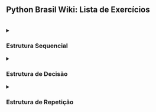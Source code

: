 <h2>Python Brasil Wiki: Lista de Exercícios</h2>

  <br>

  <details>
    <summary>
      <h3>Estrutura Sequencial</h3>
    </summary>
    
  #### 1. Faça um Programa que mostre a mensagem "Alo mundo" na tela.
<details>
    <summary><h4>Resposta</h4></summary>

```python
print("Alô Mundo")
```

</details>

<br>

  #### 2. Faça um Programa que peça um número e então mostre uma mensagem com o número informado

  <details>
    <summary><h4>Resposta</h4></summary>
    
```python
numero = input("Digite o número")

print(numero)
```

  </details>

  <br>

  #### 3. Faça um Programa que peça dois números e imprima a soma.

  <details>
    <summary><h4>Resposta</h4></summary>
    
```python
numero1 = int(input("Digite o primeiro número"))

numero2 = int(input("Digite o segundo número"))

print(numero1 + numero2)
```

  </details>

  <br>

  #### 4. Faça um Programa que peça as 4 notas bimestrais e mostre a média.

  <details>
    <summary><h4>Resposta</h4></summary>
    
```python
nota1 = float(input("Digite a primeira nota"))

nota2 = float(input("Digite a segunda nota"))

nota3 = float(input("Digite a terceira nota"))

nota4 = float(input("Digite a quarta nota"))

media = (nota1 + nota2 + nota3 + nota4) / 4

print(media)
```

  </details>

  <br>

  #### 5. Faça um Programa que converta metros para centímetros.

  <details>
    <summary><h4>Resposta</h4></summary>
    
```python
metros = 100

centimetros = 100 * 100

print(centimetros)
```
  
  </details>

  <br>
  
  #### 6. Faça um Programa que peça o raio de um círculo, calcule e mostre sua área.

  <details>
    <summary><h4>Resposta</h4></summary>
    
```python
raioCirculo = int(input("Digite o raio do círculo"))

area = 3.14 * (raioCirculo**2)
```

  </details>

  <br>

  #### 7. Faça um Programa que calcule a área de um quadrado, em seguida mostre o dobro desta área para o usuário.

   <details>
    <summary><h4>Resposta</h4></summary>
     
```python
ladoQuadrado = float(input("Digite um lado do quadrado: "))

areaQuadrado = ladoQuadrado**2 * 2

print("A área do quadrado é %.2f" % areaQuadrado)
```

  </details>

  <br>
  
  #### 8. Faça um Programa que pergunte quanto você ganha por hora e o número de horas trabalhadas no mês. Calcule e mostre o total do seu salário no referido mês. 

   <details>
    <summary><h4>Resposta</h4></summary>
     
```python
salarioHora = float(input("Digite seu salário por hora: "))

horasMensal = float(input("Digite sua carga horária mensal: "))

salario = salarioHora * horasMensal

print("O salário mensal é R$ %.2f " % salario)
```

  </details>

  <br>

  #### 9. Faça um Programa que peça a temperatura em graus Fahrenheit, transforme e mostre a temperatura em graus Celsius.

   <details>
    <summary><h4>Resposta</h4></summary>
     
```python
fahrenheit = float(input("Digite a temperautra para ser convertida de fahrenheit para celsius: "))

celsius = (fahrenheit - 32) / 1.8

print("A temperatura em %.1f° fahrenheit equivale à %.1f° celsius" % (fahrenheit, celsius))
```

  </details>

  <br>

  #### 10. Faça um Programa que peça a temperatura em graus Celsius, transforme e mostre em graus Fahrenheit.

   <details>
    <summary><h4>Resposta</h4></summary>
     
```python
celsius = float(input("Digite a temperatura para ser convertida de celsius para fahrenheit: "))

fahrenheit = (celsius * 1.8) + 32

print("A temperatura em %.1f° celsius equivale à %.1f° fahrenheit" % (celsius, fahrenheit))
```

  </details>

  <br>

  #### 11. Faça um Programa que peça 2 números inteiros e um número real. Calcule e mostre: o produto do dobro do primeiro com metade do segundo, a soma do triplo do primeiro com o terceiro e o terceiro elevado ao cubo. 

   <details>
    <summary><h4>Resposta</h4></summary>
     
```python
numeroInteiro1 = int(input("Digite o primeiro número inteiro: "))

numeroInteiro2 = int(input("Digite o segundo número inteiro: "))

numeroReal = float(input("Digite o número real: "))

resultado1 = numeroInteiro1 * 2 * numeroInteiro2 / 2

print(resultado1)

resultado2 = numeroInteiro1 * 3 + numeroReal

print(resultado2)

resultado3 = numeroReal**3

print(resultado3)
```

  </details>

  <br>

  #### 12. Tendo como dados de entrada a altura de uma pessoa, construa um algoritmo que calcule seu peso ideal, usando a seguinte fórmula: (72.7 * altura) - 58

   <details>
    <summary><h4>Resposta</h4></summary>
     
```python
altura = float(input("Digite sua altura: "))

pesoIdeal = (72.7 * altura) - 58

print("O peso ideal dessa pessoa é %.2f" % pesoIdeal)
```

  </details>

  <br>

  #### 13. Tendo como dado de entrada a altura de uma pessoa, construa um algoritmo que calcule seu peso ideal, utilizando as seguintes fórmulas: Para homens: (72.7 * altura) - 58 e para mulheres: (62.1 * altura) - 44.7 

   <details>
    <summary><h4>Resposta</h4></summary>
     
```python
alturaHomem = float(input("Digite a altura do homem: "))

alturaMulher = float(input("Digite a altura da mulher: "))

pesoIdealHomem = (72.7 * alturaHomem) - 58

pesoIdealMulher = (62.1  * alturaMulher) - 44.7

print("O peso ideal desse homem é %.2f.\nO peso ideal dessa mulher é %.2f" % (pesoIdealHomem, pesoIdealMulher))
```

  </details>

  <br>

  #### 14. João Papo-de-Pescador, homem de bem, comprou um microcomputador para controlar o rendimento diário de seu trabalho. Toda vez que ele traz um peso de peixes maior que o estabelecido pelo regulamento de pesca do estado de São Paulo (50 quilos) deve pagar uma multa de R$ 4,00 por quilo excedente. João precisa que você faça um programa que leia a variável peso (peso de peixes) e calcule o excesso. Gravar na variável excesso a quantidade de quilos além do limite e na variável multa o valor da multa que João deverá pagar. Imprima os dados do programa com as mensagens adequadas.

   <details>
    <summary><h4>Resposta</h4></summary>
     
```python
pesoPeixe = float(input("Digite o peso do peixe: "))

if pesoPeixe > 50:

    pesoLimite = 50

    pesoAdicional = pesoPeixe - pesoLimite

    multa = pesoAdicional * 4

    print("A multa será R$ %.2f por exceder o peso limite em %.2f quilos " %(multa, pesoAdicional))

else:

    print("Não haverá pagamento de multa")
```

  </details>

  <br>

  #### 15. Faça um Programa que pergunte quanto você ganha por hora e o número de horas trabalhadas no mês. Calcule e mostre o total do seu salário no referido mês, sabendo-se que são descontados 11% para o Imposto de Renda, 8% para o INSS e 5% para o sindicato, faça um programa que nos dê: salário bruto, quanto pagou ao INSS, quanto pagou ao sindicato e o salário líquido. Calcule os descontos e o salário líquido conforme a ordem a seguir: + Salário Bruto : R$ - IR (11%) : R$ - INSS (8%) : R$ - Sindicato ( 5%) : R$ = Salário Liquido : R$ Obs.: Salário Bruto - Descontos = Salário Líquido. 

   <details>
    <summary><h4>Resposta</h4></summary>
     
```python
salario = float(input("Digite o seu salário: "))

salarioLiquido = salario

salarioLiquido -= salario / 100 * 11

salarioLiquido -= salarioLiquido / 100 * 8

salarioLiquido -= salarioLiquido / 100 * 5

print("O salário líquido será R$ %.2f, com R$ %.2f de desconto" % (salarioLiquido, salario-salarioLiquido))
```

  </details>

  <br>

  #### 16. Faça um programa para uma loja de tintas. O programa deverá pedir o tamanho em metros quadrados da área a ser pintada. Considere que a cobertura da tinta é de 1 litro para cada 3 metros quadrados e que a tinta é vendida em latas de 18 litros, que custam R$ 80,00. Informe ao usuário a quantidades de latas de tinta a serem compradas e o preço total.

  <details>
    <summary><h4>Resposta</h4></summary>

```python
metragem = float(input("Digite a metragem: "))

coberturaTinta = 3

metragemLata = 18 * coberturaTinta

quantidadeLatas = 0

precoFinal = 0

precoLata = 80

if metragem / metragemLata <= 1:

    quantidadeLatas = 1

    precoFinal = quantidadeLatas * precoLata

    print("Será necessária, no máximo, uma lata de tinta para pintar %.2f metros². O custo será R$ %.2f" % (metragem, precoFinal))

else:

    if metragem % metragemLata == 0:

        quantidadeLatas = metragem / metragemLata

        precoFinal = quantidadeLatas * precoLata

        print("Serão necessária exatas %d latas de tinta para pintar %.2f metros². O custo será R$ %.2f" % (quantidadeLatas, metragem, precoFinal))

    else:

        quantidadeLatas = (metragem // metragemLata) + 1

        precoFinal = quantidadeLatas * precoLata

        print("Será necessária aos menos %d latas de tinta para pintar %.1f metros². O custo será R$ %.2f" % (quantidadeLatas, metragem, precoFinal))
```

  </details>

  <br>

  #### 17. Faça um Programa para uma loja de tintas. O programa deverá pedir o tamanho em metros quadrados da área a ser pintada. Considere que a cobertura da tinta é de 1 litro para cada 6 metros quadrados e que a tinta é vendida em latas de 18 litros, que custam R$ 80,00 ou em galões de 3,6 litros, que custam R$ 25,00. Informe ao usuário as quantidades de tinta a serem compradas e os respectivos preços em 3 situações: 
  1. Comprar apenas  latas de 18 litros.
  2. Comprar apenas galões de 3,6 litros
  3. Misturar latas e galões, de forma que o disperdício de tinta seja o menor possível. Acrescente 10% de folga e sempre arredonde os valores para cima, isto é, considere latas  cheias.
     
  <details>
    <summary><h4>Resposta</h4></summary>
    
```python
metragemArea = float(input("Digite a metragem: "))

coberturaTinta = 6

metragemLata = 18 * coberturaTinta

precoLata = 80

quantidadeLatas = 0

metragemGalao = 3.6 * coberturaTinta

precoGalao = 25

quantidadeGaloes = 0

precoFinal = 0

if metragemArea <= metragemGalao * 4:

    if metragemArea % metragemGalao == 0:

        quantidadeGaloes = metragemArea / metragemGalao

        precoFinal = quantidadeGaloes * precoGalao

        print("Serão necessários exatos %d galões de tinta para pintar %.1f metros². O custo será R$ %.2f" % (quantidadeGaloes, metragemArea, precoFinal))

    else:

        quantidadeGaloes = metragemArea // metragemGalao + 1

        precoFinal = quantidadeGaloes * precoGalao

        print("Serão necessários aos menos %d galões de tinta para pintar %.1f metros². O custo será R$ %.2f" % (quantidadeGaloes, metragemArea, precoFinal))

else:

    if metragemArea % metragemLata == 0:

        quantidadeLatas = metragemArea / metragemLata

        precoFinal = quantidadeLatas * precoLata

        print("Serão necessária exatas %d latas de tinta para pintar %.1f metros². O custo será R$ %.2f" % (quantidadeLatas, metragemArea, precoFinal))

    else:

        if metragemArea - metragemLata < 0:

            quantidadeLatas = metragemArea // metragemLata + 1

            precoFinal = quantidadeLatas * precoLata

            print("Serão necessária ao menos %d latas de tinta para pintar %.1f metros². O custo será R$ %.2f" % (quantidadeLatas, metragemArea, precoFinal))

        else:

            quantidadeLatas = metragemArea // metragemLata

            precoFinal = quantidadeLatas * precoLata

            metragemRestante = metragemArea - (metragemLata * quantidadeLatas)

            if metragemRestante % metragemGalao == 0:

                quantidadeGaloes = metragemRestante / metragemGalao

                precoFinal += quantidadeGaloes * precoGalao

                print("Serão necessárias ao menos %d latas de tinta e ao menos %d Galões para pintar %.1f metros². O custo será R$ %.2f" % (quantidadeLatas, quantidadeGaloes, metragemArea, precoFinal))

            else:

                if metragemRestante // metragemGalao >= 4:

                    quantidadeLatas +=1

                    precoFinal = quantidadeLatas * precoLata

                    quantidadeGaloes = 0

                else:

                    quantidadeGaloes = metragemRestante // metragemGalao + 1

                    precoFinal += quantidadeGaloes * precoGalao

                print("Serão necessárias ao menos %d latas de tinta e ao menos %d Galões para pintar %.1f metros². O custo será R$ %.2f" % (quantidadeLatas, quantidadeGaloes, metragemArea, precoFinal))
```

  </details>

  <br>

  #### 18. Faça um programa que peça o tamanho de um arquivo para download (em MB) e a velocidade de um link de Internet (em Mbps), calcule e informe o tempo aproximado de download do arquivo usando este link (em minutos).

  <details>
    <summary><h4>Resposta</h4></summary>
    
```python
tamanhoArquivo = float(input("Digite o tamanho do arquivo em Megabytes: "))

if tamanhoArquivo < 1:

    print("Valor inválido!")

velecidadeLink = float(input("Digite a velocidade de sua conexão em megabits: "))

tempoDownload = (tamanhoArquivo / (velecidadeLink / 8))

if tempoDownload >= 60:

    tempoDownload = tempoDownload / 60

    print("O tempo de Download será de no mínimo %.1f minutos" % tempoDownload)

else:

    print("O tempo de Download será de no mínimo %.1f segundos" % tempoDownload)
```

  </details>

  <br>

  </details>

  
  <details>
    <summary>
      <h3>Estrutura de Decisão</h3>
    </summary>
  
  #### 1. Faça um Programa que peça dois números e imprima o maior deles. 

   <details>
    <summary><h4>Resposta</h4></summary>
     
```python
numero1 = int(input("Digite o primeiro número: "))

numero2 = int(input("Digite o segundo número: "))

if numero1 > numero2:

    print("O maior número é %d" % numero1)

elif numero1 < numero2:

    print("O maior número é %d" % numero2)

else:

    print("Os dois números são iguais")
```

  </details>

  <br>

  #### 2. Faça um Programa que peça um valor e mostre na tela se o valor é positivo ou negativo.

   <details>
    <summary><h4>Resposta</h4></summary>
     
```python
valor = float(input("Digite um número: "))

if valor < 0:

    print("O valor %.1f é negativo" % valor)

else:

    print("O valor %.1f é positivo" % valor)
```

  </details>

  <br>
  
  #### 3. Faça um Programa que verifique se uma letra digitada é "F" ou "M". Conforme a letra escrever: F - Feminino, M - Masculino ou Sexo Inválido.

   <details>
    <summary><h4>Resposta</h4></summary>
     
```python
sexo = input("Digite o sexo: ")

if sexo == "F" or sexo == "f":

    print("O sexo é Feminino")

elif sexo == "M" or sexo == "m":

    print("O sexo é Masculino")

else:

    print("O sexo é inválido")
```

  </details>

  <br>
  
  #### 4. Faça um Programa que verifique se uma letra digitada é vogal ou consoante.

   <details>
    <summary><h4>Resposta</h4></summary>
     
```python
listaConsoante = ["a", "b", "c", "d", "e", "f", "g", "h", "i", "j", "k", "l", "m", "n", "o", "p", "q", "r", "s", "t", "u", "v", "w", "x", "y", "z", "ç",
                  "A", "B", "C", "D", "E", "F", "G", "H", "I", "J", "K", "L", "M", "N", "O", "P", "Q", "R", "S", "T", "U", "V", "W", "X", "Y", "Z", "Ç"]

listaVogal = ["A", "E", "I", "O", "U", "a", "e", "i", "o", "u"]

letraBusca = input("Digite a letra para saber se é vogal ou consoante: ")

if letraBusca in listaVogal:

    print("A letra '%s' é Vogal" % letraBusca)

elif letraBusca in listaConsoante:

    print("A letra '%s' é Consoante" % letraBusca)

else:

    print("A letra '%s' não é nem vogal nem consoante" % letraBusca)
```

  </details>

  <br>
  
  #### 5. Faça um programa para a leitura de duas notas parciais de um aluno. O programa deve calcular a média alcançada por aluno e apresentar: A mensagem "Aprovado", se a média alcançada for maior ou igual a 7; A mensagem "Reprovado", se a média for menor do que 7; A mensagem "Aprovado com Distinção", se a média for igual a 10. 

   <details>
    <summary><h4>Resposta</h4></summary>
     
```python
nota1 = float(input("Digite a primeira nota: "))

nota2 = float(input("Digite a segunda nota: "))

media = (nota1 + nota2) / 2

if media < 7:

    print("O aluno foi reprovado com a nota %.2f" % media)

elif media < 10:

    print("O aluno foi aprovado com a nota %.2f" % media)

else:

    print("O aluno foi aprovado com distinção através da nota %.2f" % media)
```

  </details>

  <br>
  
  #### 6. Faça um Programa que leia três números e mostre o maior deles. 

   <details>
    <summary><h4>Resposta</h4></summary>
     
```python
numero1 = float(input("Digite o primeiro número: "))

numero2 = float(input("Digite o segundo número: "))

numero3 = float(input("Digite o terceiro número: "))

if numero1 > numero2 > numero3:

    print("O primeiro número é o maior")

elif numero1 > numero3 > numero2:

    print("O primeiro número é o maior")

elif numero2 > numero1 > numero3:

    print("O segundo número é o maior")

elif numero2 > numero3 > numero1:

    print("O segundo número é o maior")

elif numero3 > numero1 > numero2:

    print("O terceiro número é o maior")

elif numero3 > numero2 > numero1:

    print("O terceiro número é o maior")
```

  </details>

  <br>

  #### 7. Faça um Programa que leia três números e mostre o maior e o menor deles.

  <details>
    <summary><h4>Resposta</h4></summary>

```python
numero1 = float(input("Digite o primeiro número: "))

numero2 = float(input("Digite o segundo número: "))

numero3 = float(input("Digite o terceiro número: "))

if numero1 > numero2 > numero3:

    print("O primeiro número é o maior")
    print("O terceiro número é o menor")

elif numero1 > numero3 > numero2:

    print("O primeiro número é o maior")
    print("O segundo número é o maior")

elif numero2 > numero1 > numero3:

    print("O segundo número é o maior")
    print("O terceiro número é o menor")

elif numero2 > numero3 > numero1:

    print("O segundo número é o maior")
    print("O primeiro número é o menor")

elif numero3 > numero1 > numero2:

    print("O terceiro número é o maior")
    print("O segundo número é o menor")

elif numero3 > numero2 > numero1:

    print("O terceiro número é o maior")
    print("O primeiro número é o menor")
```

  </details>

  <br>
  
  #### 8. Faça um programa que pergunte o preço de três produtos e informe qual produto você deve comprar, sabendo que a decisão é sempre pelo mais barato.

  <details>
    <summary><h4>Resposta</h4></summary>
    
```python
produto1 = float(input("Digite o valor do primeiro produto: "))

produto2 = float(input("Digite o valor do primeiro produto: "))

produto3 = float(input("Digite o valor do primeiro produto: "))

if produto1 > produto2 > produto3:

    print("Você deve comprar o terceiro produto por ser o mais barato")

elif produto1 > produto3 > produto2:

    print("Você deve comprar o segundo produto por ser o mais barato")

elif produto2 > produto1 > produto3:

    print("Você deve comprar o terceiro produto por ser o mais barato")

elif produto2 > produto3 > produto1:

    print("Você deve comprar o primeiro produto por ser o mais barato")

elif produto3 > produto1 > produto2:

    print("Você deve comprar o segundo produto por ser o mais barato")

elif produto3 > produto2 > produto1:

    print("Você deve comprar o primeiro produto por ser o mais barato")
```

  </details>

  <br>
  
  #### 9. Faça um Programa que leia três números e mostre-os em ordem decrescente.

  <details>
    <summary><h4>Resposta</h4></summary>
    
```python
numero1 = float(input("Digite o primeiro número: "))

numero2 = float(input("Digite o segundo número: "))

numero3 = float(input("Digite o terceiro número: "))

if numero1 > numero2 > numero3:

    print("%d\n%d\n%d" % (numero1, numero2, numero3))

elif numero1 > numero3 > numero2:

    print("%d\n%d\n%d" % (numero1, numero3, numero2))

elif numero2 > numero1 > numero3:

    print("%d\n%d\n%d" % (numero2, numero1, numero3))

elif numero2 > numero3 > numero1:

    print("%d\n%d\n%d" % (numero2, numero3, numero1))

elif numero3 > numero1 > numero2:

    print("%d\n%d\n%d" % (numero3, numero1, numero2))

elif numero3 > numero2 > numero1:

    print("%d\n%d\n%d" % (numero3, numero2, numero1))
```

  </details>

  <br>

  #### 10. Faça um Programa que pergunte em que turno você estuda. Peça para digitar M-matutino ou V-Vespertino ou N- Noturno. Imprima a mensagem "Bom Dia!", "Boa Tarde!" ou "Boa Noite!" ou "Valor Inválido!", conforme o caso.

  <details>
    <summary><h4>Resposta</h4></summary>
    
```python
turno = input("Digite o turno:\nN - Noturo\nM - Matutino\nV - Vespertino\n")

if turno == "N" or turno == "n":

    print("Boa noite")

elif turno == "M" or turno == "m":

    print("Bom dia")

elif turno == "V" or turno == "v":

    print("Boa tarde")

else:

    print("Valor inválido")
```

  </details>

  <br>

  #### 11. As Organizações Tabajara resolveram dar um aumento de salário aos seus colaboradores e lhe contraram para desenvolver o programa que calculará os reajustes. Faça um programa que recebe o salário de um colaborador e o reajuste segundo o seguinte critério, baseado no salário atual: salários até R$ 280,00 (incluindo): aumento de 20%, salários entre R$ 280,00 e R$ 700,00: aumento de 15%; salários entre R$ 700,00 e R$ 1500,00: aumento de 10%; salários de R$ 1500,00 em diante: aumento de 5% Após o aumento ser realizado, informe na tela: o salário antes do reajuste, o percentual de aumento aplicado, o valor do aumento, o novo salário, após o aumento. 

  <details>
    <summary><h4>Resposta</h4></summary>
    
```python
salarioInicial = float(input("Digite o salário atual: "))

aumento = 0

salarioFinal = salarioInicial

if salarioInicial <= 280:

    aumento = salarioInicial / 100 * 20

    salarioFinal += aumento

    print("O salário antes do reajuste era de R$ %.2f e passou a ser R$ %.2f com um aumento de R$ %.2f, ou um aumento de 20 por cento" % (salarioInicial, salarioFinal, aumento,))

elif salarioInicial <= 700:

    aumento = salarioInicial / 100 * 15

    salarioFinal += aumento

    print("O salário antes do reajuste era de R$ %.2f e passou a ser R$ %.2f com um aumento de R$ %.2f, ou um aumento de 15 por cento" % (salarioInicial, salarioFinal, aumento,))

elif salarioInicial <= 1500:

    aumento = salarioInicial / 100 * 10

    salarioFinal += aumento

    print("O salário antes do reajuste era de R$ %.2f e passou a ser R$ %.2f com um aumento de R$ %.2f, ou um aumento de 10 por cento" % (salarioInicial, salarioFinal, aumento,))

elif salarioInicial > 1500:

    aumento = salarioInicial / 100 * 5

    salarioFinal += aumento

    print("O salário antes do reajuste era de R$ %.2f e passou a ser R$ %.2f com um aumento de R$ %.2f, ou um aumento de 5 por cento" % (salarioInicial, salarioFinal, aumento,))
```

  </details>

  <br>

  #### 12. Faça um programa para o cálculo de uma folha de pagamento, sabendo que os descontos são do Imposto de Renda, que depende do salário bruto (conforme tabela abaixo) e 3% para o Sindicato e que o FGTS corresponde a 11% do Salário Bruto, mas não é descontado (é a empresa que deposita). O Salário Líquido corresponde ao Salário Bruto menos os descontos. O programa deverá pedir ao usuário o valor da sua hora e a quantidade de horas trabalhadas no mês. Desconto do IR: Salário Bruto até 900 (inclusive) - isento; Salário Bruto até 1500 (inclusive) - desconto de 5%; Salário Bruto até 2500 (inclusive) - desconto de 10%; Salário Bruto acima de 2500 - desconto de 20%. Imprima na tela as informações, dispostas conforme o exemplo abaixo. No exemplo o valor da hora é 5 e a quantidade de hora é 220.

  |Salário Bruto: (5 * 220) | R$ 1110,00|
  |-------------------|-----------------|
  |(-) IR (5%)        |R$ 55,00         |
  |(-) INSS (10%)     |R$ 110,00        |
  |FGTS (11%)         |R$ 121,00        |
  |Total de descontos |R$ 165,00        |
  |Salário Líquido    |R$ 935,00        |

  <details>
    <summary><h4>Resposta</h4></summary>
    
```python
cargaHoraria = int(input("Digite a sua carga horária mensal: "))

salarioHora = float(input("Digite o seu salário hora: "))

salarioBruto = cargaHoraria * salarioHora

descontos = 0

impostoRenda = 0

inss = 0

if salarioBruto <=  900:

    print("O salário será R$ %.2f com R$ %.2f de Imposto de renda, R$ %.2f de INSS. Totalizando R$ %.2f em descontos" % (salarioBruto, impostoRenda, inss, descontos))

elif salarioBruto <= 1500:

    impostoRenda = salarioBruto / 100 * 5

    inss = salarioBruto / 100 * 10

    descontos = impostoRenda + inss

elif salarioBruto <= 2500:

    impostoRenda = salarioBruto / 100 * 10

    inss = salarioBruto / 100 * 10

    descontos = impostoRenda + inss

elif salarioBruto > 2500:

    impostoRenda = salarioBruto / 100 * 20

    inss = salarioBruto / 100 * 10

    descontos = impostoRenda + inss

print("O salário inicial era de R$ %.2f e será R$ %.2f, com R$ %.2f de Imposto de renda e R$ %.2f de INSS. Totalizando R$ %.2f em descontos" % (salarioBruto, salarioBruto-descontos, impostoRenda, inss, descontos))
```

  </details>

  <br>

  #### 13. Faça um Programa que leia um número e exiba o dia correspondente da semana. (1-Domingo, 2- Segunda, etc.), se digitar outro valor deve aparecer valor inválido.

  <details>
    <summary><h4>Resposta</h4></summary>
    
```python
diaSemana = input("Digite o dia da semana:\n1 - Domingo\n2 - Segunda-feira\n3 - Terça-feira\n4 - Quarta-feira\n5 - Quinta-feira\n6 - Sexta-feira\n7 - Sábado\n")

if diaSemana == "1":

    print("Domingo")

elif diaSemana == "2":

    print("Segunda-feira")

elif diaSemana == "3":

    print("Terça-feira")

elif diaSemana == "4":

    print("Quarta-feira")

elif diaSemana == "5":

    print("Quinta-feira")

elif diaSemana == "6":

    print("Sexta-feira")

elif diaSemana == "7":

    print("Sábado")

else:

    print("Valor inválido")
```

  </details>

  <br>

  #### 14. Faça um programa que lê as duas notas parciais obtidas por um aluno numa disciplina ao longo de um semestre, e calcule a sua média. O algoritmo deve mostrar na tela as notas, a média, o conceito correspondente e a mensagem “APROVADO” se o conceito for A, B ou C ou “REPROVADO” se o conceito for D ou E. A atribuição de conceitos obedece à tabela abaixo: 

  |Média de Aproveitamento|Conceito|
  |----------------|---------------|
  |Entre 9.0 e 10.0|A              |
  |Entre 7.5 e 9.0 |B              |
  |Entre 6.0 e 7.5 |C              |
  |Entre 4.0 e 6.0 |D              |
  |Entre 4.0 e 0.0 |E              |

  <details>
    <summary><h4>Resposta</h4></summary>
    
```python
notaParcial1 = float(input("Digite a primeira nota parcial: "))

if notaParcial1 > 10 or notaParcial1 < 0:

    print("Nota inválida")

notaParcial2 = float(input("Digite a segunda nota parcial: "))

if notaParcial2 > 10 or notaParcial2 < 0:

    print("Nota inválida")

mediaFinal = (notaParcial1 + notaParcial2) / 2

if mediaFinal >= 6:

    print("Aprovado e a média foi %.2f" % mediaFinal)

    if mediaFinal >= 9 and mediaFinal <= 10:

        print("Conceito A")

    elif mediaFinal >= 7.5 and mediaFinal < 9:

        print("Conceito B")

    elif mediaFinal >= 6 and mediaFinal < 7.5:

        print("Conceito C")

else:

    print("Reprovado e a média foi %.2f" % mediaFinal)

    if mediaFinal >= 4 and mediaFinal < 6:

        print("Conceito D")

    else:

        print("Conceito E")
```

  </details>

  <br>
  
  #### 15. Faça um Programa que peça os 3 lados de um triângulo. O programa deverá informar se os valores podem ser um triângulo. Indique, caso os lados formem um triângulo, se o mesmo é: equilátero, isósceles ou escaleno. Dicas: Três lados formam um triângulo quando a soma de quaisquer dois lados for maior que o terceiro; Triângulo Equilátero: três lados iguais; Triângulo Isósceles: quaisquer dois lados iguais; Triângulo Escaleno: três lados diferentes.

  <details>
    <summary><h4>Resposta</h4></summary>
    
```python
lado1 = int(input("Digite o primeiro lado do triângulo: "))

lado2 = int(input("Digite o segundo lado do triângulo: "))

lado3 = int(input("Digite o terceiro lado do triângulo: "))

if lado1 == 0 or lado2 == 0 or lado3 == 0:

    print("Um triângulo não poder lado 0")

else:

    if lado1 + lado2 <= lado3:

       print("A soma desses lados não forma um triângulo")

    else:

        if lado1 == lado2 == lado3:

            print("Esse é um triângulo equilátero")

        elif lado1 != lado2 != lado3 != lado1:

            print("Esse é um triângulo escaleno")

        elif lado1 == lado2 or lado2 == lado3 or lado1 == lado3:

            print("Esse é um triângulo isóceles")
```

  </details>

  <br>

  #### 16. Faça um programa que calcule as raízes de uma equação do segundo grau, na forma ax2 + bx + c. O programa deverá pedir os valores de a, b e c e fazer as consistências, informando ao usuário nas seguintes situações:

  1. Se o usuário informar o valor de A igual a zero, a equação não é do segundo grau e o programa não deve fazer pedir os demais valores, sendo encerrado.
  2. Se o delta calculado for negativo, a equação não possui raizes reais. Informe ao usuário e encerre o programa;
  3. Se o delta calculado for igual a zero a equação possui apenas uma raiz real; informe-a ao usuário;
  4. Se o delta for positivo, a equação possui duas raiz reais; informe-as ao usuário; 

  <details>
    <summary><h4>Resposta</h4></summary>
    
```python

```

  </details>

  <br>

  #### 17. Faça um Programa que peça um número correspondente a um determinado ano e em seguida informe se este ano é ou não bissexto.

  <details>
    <summary><h4>Resposta</h4></summary>
    
```python
anoBissexto = int(input("Digite o ano para saber se é bissexto ou não: "))

if anoBissexto % 4 == 0:

    if anoBissexto % 100 != 0:

        print("O ano %d é bissexto" % anoBissexto)

    elif anoBissexto % 100 == 0:

        print("O ano %d é bissexto especial" % anoBissexto)

else:

    print("O ano %d não é bissexto" % anoBissexto)
```

  </details>

  <br>

  #### 18. Faça um Programa que peça uma data no formato dd/mm/aaaa e determine se a mesma é uma data válida.

  <details>
    <summary><h4>Resposta</h4></summary>
    
```python
formatoData = input("Digite a data no formato dd/mm/aaaa: ")

if len(formatoData) != 10 or formatoData[2] == "/" or formatoData[5] == "/":

    print("Formato de data inválida")

else:

    print("Formato de data válida")
```

  </details>

  <br>

  #### 19. Faça um Programa que leia um número inteiro menor que 1000 e imprima a quantidade de centenas, dezenas e unidades do mesmo. Observando os termos no plural a colocação do "e", da vírgula entre outros. Exemplo: 326 = 3 centenas, 2 dezenas e 6 unidades 12 = 1 dezena e 2 unidades Testar com: 326, 300, 100, 320, 310,305, 301, 101, 311, 111, 25, 20, 10, 21, 11, 1, 7 e 16 

  <details>
    <summary><h4>Resposta</h4></summary>

```python
valor = int(input("Digite um número: "))

quantidadeCentena = 0

quantidadeDezena = 0

quantidadeUnidade = 0

if valor // 100 > 0:

    quantidadeCentena = valor // 100

    valor -= quantidadeCentena * 100

    if valor // 10 > 0:

        quantidadeDezena = valor // 10

        valor -= quantidadeDezena * 10

        if valor // 1 > 0:

            quantidadeUnidade = valor // 1

            valor -= quantidadeUnidade * 1

print("%d = %d centenas, %d dezenas e %d unidades" % (0 + (quantidadeUnidade * 1) + 0 + (quantidadeDezena * 10) + 0 + (quantidadeCentena * 100), quantidadeCentena, quantidadeDezena, quantidadeUnidade))
```

  </details>

  <br>
  
  #### 20. Faça um Programa para leitura de três notas parciais de um aluno. O programa deve calcular a média alcançada por aluno e presentar:
  
  1. A mensagem "Aprovado", se a média for maior ou igual a 7, com a respectiva média alcançada.
  2. A mensagem "Reprovado", se a média for menor do que 7, com a respectiva média alcançada.
  3. A mensagem "Aprovado com Distinção", se a média for igual a 10.

  <details>
    <summary><h4>Resposta</h4></summary>
    
```python
nota1 = float(input("Digite a primeira nota:"))

nota2 = float(input("Digite a segunda nota:"))

nota3 = float(input("Digite a terceira nota: "))

media = (nota1 + nota2 + nota3) / 3

if media == 10:

    print("Aprovado com distinção")

elif media >= 7 and media < 10:

    print("Aprovado")

else:

    print("Reprovado")
```

  </details>

  <br>
  
  #### 21. Faça um Programa para um caixa eletrônico. O programa deverá perguntar ao usuário a valor do saque e depois informar quantas notas de cada valor serão fornecidas. As notas disponíveis serão as de 1, 5, 10, 50 e 100 reais. O valor mínimo é de 10 reais e o máximo de 600 reais. O programa não deve se preocupar com a quantidade de notas existentes na máquina.

  1. Exemplo 1: Para sacar a quantia de 256 reais, o programa fornece duas notas de 100, uma nota de 50, uma nota de 5 e uma nota de 1.
  2. Exemplo 2: Para sacar a quantia de 399 reais, o programa fornece três notas de 100, uma nota de 50, quatro notas de 10, uma nota de 5 e quatro notas de 1.
  
  <details>
    <summary><h4>Resposta</h4></summary>

```python
import math

valor = float(input("Digite o valor que deseja sacar: "))

valorPagamento = math.trunc(valor)

if valorPagamento < 10:

    print("Valor insuficiente para saque")

else:

    cedulas = 0

    limite_cedula = 100

    while True:

        if limite_cedula <= valorPagamento:

            valorPagamento -= limite_cedula

            cedulas += 1

        else:

            print("%d cédula(s) de R$ %.2f" % (cedulas, limite_cedula))

            if valorPagamento == 0:

                break

            else:

                if limite_cedula == 100:

                    limite_cedula = 50

                elif limite_cedula == 50:

                    limite_cedula = 20

                elif limite_cedula == 20:

                    limite_cedula = 10

                elif limite_cedula == 10:

                    limite_cedula = 5

                elif limite_cedula == 5:

                    limite_cedula = 2

                elif limite_cedula == 2:

                    limite_cedula = 1

                cedulas = 0
```

  </details>

  <br>

  #### 22. Faça um Programa que peça um número inteiro e determine se ele é par ou impar. Dica: utilize o operador módulo (resto da divisão). 

  <details>
    <summary><h4>Resposta</h4></summary>
    
```python
numero = int(input("Digite o número para saber se é par ou ímpar: "))

if numero % 2 !=0:

    print("O número %d é ímpar" % numero)

else:

    print("O número %d é par" % numero)
```

  </details>

  <br>
  
  #### 23. Faça um Programa que peça um número e informe se o número é inteiro ou decimal. Dica: utilize uma função de arredondamento.

  <details>
    <summary><h4>Resposta</h4></summary>
    
```python
import math

numeroDecimal = float(input("Digite o número para saber se é decimal ou não: "))

numeroInteiro = math.trunc(numeroDecimal)

if numeroDecimal > numeroInteiro:

    print("O número %.1f é decimal" % numeroDecimal)

else:

    print("O número %d não é decimal" % numeroInteiro)
```

  </details>

  <br>

  #### 24. Faça um Programa que leia 2 números e em seguida pergunte ao usuário qual operação ele deseja realizar. O resultado da operação deve ser acompanhado de uma frase que diga se o número é:

  1. par ou ímpar;
  2. positivo ou negativo;
  3. inteiro ou decimal. 

  <details>
    <summary><h4>Resposta</h4></summary>
    
```python
operacao = input("Digite qual operação deseja realizar:\n1 - Inteiro ou decimal\n2 - Par ou Ímpar\n3 - Positivo ou Negativo\n")

if operacao == "1":

    import math

    numeroDecimal = float(input("Digite o número para saber se é decimal ou não: "))

    numeroInteiro = math.trunc(numeroDecimal)

    if numeroDecimal > numeroInteiro:

        print("O número %.1f é decimal" % numeroDecimal)

    else:

        print("O número %d não é decimal" % numeroInteiro)

elif operacao == "2":

    numero = int(input("Digite o número para saber se é par ou ímpar: "))

    if numero % 2 != 0:

        print("O número %d é ímpar" % numero)

    else:

        print("O número %d é par" % numero)

elif operacao == "3":

    numero = float(input("Digite o número para saber se é negativo ou positivo: "))

    if numero < 0:

        print("O número %.1f é negativo" % numero)

    else:

        print("O número %.1f é positivo" % numero)
```

  </details>

  <br>
  
  #### 25. Faça um programa que faça 5 perguntas para uma pessoa sobre um crime.  Se a pessoa responder positivamente a 2 questões ela deve ser classificada como "Suspeita", entre 3 e 4 como "Cúmplice" e 5 como "Assassino". Caso contrário, ele será classificado como "Inocente". As perguntas são:
 
  1. "Telefonou para a vítima?"
  2. "Esteve no local do crime?"
  3. "Mora perto da vítima?"
  4. "Devia para a vítima?"
  5. "Já trabalhou com a vítima?" O programa deve no final emitir uma classificação sobre a participação da pessoa no crime.

  <details>
    <summary><h4>Resposta</h4></summary>
    
```python

```

  </details>

  <br>

  #### 26. Um posto está vendendo combustíveis, portanto, Escreva um algoritmo que leia o número de litros vendidos, o tipo de combustível (codificado da seguinte forma: A-álcool, G-gasolina), calcule e imprima o valor a ser pago pelo cliente, calcule e imprima o valor a ser pago pelo cliente, sabendo-se que o preço do litro da gasolina é R$ 2,50 o preço do litro do álcool é R$ 1,90. A seguir a tabela de valores:
  
  |         |Até 20 Litros| Acima 20 Litros|
  |---------|-----------|------------------|
  |Álcool   |3% desconto| 5% desconto|
  |Gasolina |4% desconto| 6% desconto|

  <details>
    <summary><h4>Resposta</h4></summary>
    
```python
quantidadeLitros = float(input("Digite a quantidade de litros: "))

tipoGasolina = input("Para Álcool digite A\nPara Gasolina digite G\n")

precoFinal = 0

if tipoGasolina == "A" or tipoGasolina == "a":

    if quantidadeLitros <= 20:

        precoFinal = quantidadeLitros * 1.9

        precoFinal -= precoFinal / 100 * 3

    else:

        precoFinal = quantidadeLitros * 1.9

        precoFinal -= precoFinal / 100 * 4

elif tipoGasolina == "G" or tipoGasolina == "g":

    if quantidadeLitros <= 20:

        precoFinal = quantidadeLitros * 2.5

        precoFinal -= precoFinal / 100 * 4

    else:

        precoFinal = quantidadeLitros * 2.5

        precoFinal -= precoFinal / 100 * 5

print("O preço final será R$ %.2f" % precoFinal)
```

  </details>

  <br>
  
  #### 27. Uma comerciante está vendendo frutas com a possibilidade de: se, o cliente comprar mais de 8 Kg em frutas ou o valor total da compra ultrapassar R$ 25,00, receberá ainda um desconto de 10% sobre este total. Escreva um algoritmo para ler a quantidade (em Kg) de morangos e a quantidade (em Kg) de maças adquiridas e escreva o valor a ser pago pelo cliente. A seguir a tabela de preços:
  
  |          |Até 5 Kg|Acima de 5 Kg|
  |----------|----------|-----------|
  |Morango   |R$ 2,50 Kg| R$ 2,20 Kg|
  |Maçã      |R$ 1,80 Kg| R$ 1,50 Kg|
  
  <details>
    <summary><h4>Resposta</h4></summary>
    
```python
quantidadeMorango = float(input("Digite a quantidade em kilos de morangos: "))

quantidadeMaca = float(input("Digite a quantidade em kilos de maçãs: "))

precoFinal = 0

if quantidadeMorango <= 5:

    precoFinal += quantidadeMorango * 2.5

else:

    precoFinal += quantidadeMorango * 2.2

if quantidadeMaca <= 5:

    precoFinal += quantidadeMaca * 1.8

else:

    precoFinal += quantidadeMaca * 1.2

print("O preço final será R$ %.2f" % precoFinal)
```

  </details>

  <br>
  
  #### 28. O Hipermercado Tabajara está com uma promoção de carnes que é imperdível. Confira:

  |          |Até 5 Kg|Acima de 5 Kg|
  |----------|----------|-----------|
  |Filé Duplo|R$ 4,90 Kg| R$ 5,80 Kg|
  |Alcatra   |R$ 5,90 Kg| R$ 6,80 Kg|
  |Picanha   |R$ 6,90 Kg| R$ 7,80 Kg|

  <details>
    <summary><h4>Resposta</h4></summary>
    
```python
quantidadeFile = int(input("Digite a quantidade em kilos de Filé Duplo: "))

quantidadePicanha = int(input("Digite a quantidade em kilos de Picanha: "))

quantidadeAlcatra = int(input("Digite a quantidade em kilos de Alcatra: "))

precoFinal = 0

if quantidadeFile <= 5:

    precoFinal += quantidadeFile * 4.9

else:

    precoFinal += quantidadeFile * 5.8

if quantidadePicanha <= 5:

    precoFinal += quantidadePicanha * 5.9

else:

    precoFinal += quantidadePicanha * 6.8

if quantidadeAlcatra <= 5:

    precoFinal += quantidadeAlcatra * 6.9

else:

    precoFinal += quantidadePicanha * 7.8

print("O preço final será R$ %.2f" % precoFinal)
```

  </details>

  <br>

  </details>

  
  <details>
    <summary>
      <h3>Estrutura de Repetição</h3>
    </summary>

  #### 1. Faça um programa que peça uma nota, entre zero e dez. Mostre uma mensagem caso o valor seja inválido e continue pedindo até que o usuário informe um valor válido.

   <details>
    <summary><h4>Resposta</h4></summary>
     
```python
contador = 1

while contador != 0:

    nota = int(input("Digite uma nota entre 1 e 10: "))

    if nota >= 1 or nota <= 10:

        print(nota)

    else:

        print("Nota inválida")

        continue

    contador = int(input("Digite 0 para finalizar o programa: "))
```

  </details>

  <br>

  #### 2. Faça um programa que leia um nome de usuário e a sua senha e não aceite a senha igual ao nome do usuário, mostrando uma mensagem de erro e voltando a pedir as informações.

   <details>
    <summary><h4>Resposta</h4></summary>
     
```python
contador = 1

while contador != 0:

    nome = input("Digite o nome de usuário: ")

    senha = input("Digite a senha: ")

    if nome == senha:

        print("Usuário e senha não podem ser idênticos")

        continue

    contador = int(input("Digite 0 para finalizar o programa: "))
```

  </details>

  <br>

  #### 3. Faça um programa que leia e valide as seguintes informações:
  
  1. Nome: maior que 3 caracteres;
  2. Idade: entre 0 e 150;
  3. Salário: maior que zero;
  4. Sexo: 'f' ou 'm';
  5. Estado Civil: 's', 'c', 'v', 'd';


   <details>
    <summary><h4>Resposta</h4></summary>
     
```python
contador = 1

while contador != 0:

    nome = input("Digite seu nome: ")

    if len(nome) < 3:

        print("Nome muito pequeno")

        continue

    else:

        idade = int(input("Digite sua idade: "))

        if idade < 0 or idade > 150:

            print("Idade inválida")

            continue

        else:

            salario = float(input("Digite o seu salário: "))

            if salario <= 0:

                print("Salário inválido")

                continue

            else:

                sexo = input("Digite o seu sexo:\nf - mulheres\nm - homens\n")

                print(sexo)

                if sexo != "m" and sexo != "f":

                    print("Sexo inválido")

                    continue

                else:

                    estadoCivil = input("Digite seu estado civil:\ns - solteiro(a)\nv - viúvo(a)\nc - casado(a)\nd - divorciado\n")

                    if estadoCivil != "s" and estadoCivil != "v" and estadoCivil !="c" and estadoCivil != "d":

                        print("Estado civil inválido")

                        continue

                    else:

                        print("%s, %d, %.2f, %s, %s" % (nome, idade, salario, sexo, estadoCivil))

    contador = int(input("Digite 0 para finalizar o programa: "))
```

  </details>

  <br>

  #### 4-5. Supondo que a população de um país A seja da ordem de 80.000 habitantes com uma taxa anual de crescimento de 3% e que a população de B seja 200.000 habitantes com uma taxa de crescimento de 1.5%. Faça um programa que calcule e escreva o número de anos necessários para que a população do país A ultrapasse ou iguale a população do país B, mantidas as taxas de crescimento. Depois, altere o programa anterior permitindo ao usuário informar as populações e as taxas de crescimento iniciais. Valide a entrada e permita repetir a operação.

   <details>
    <summary><h4>Resposta</h4></summary>
     
```python
araja = 80000

bacalaca = 200000

anos = 0

while araja < bacalaca:

    araja += araja / 100 * 3

    bacalaca += bacalaca / 100 * 1.5

    anos +=1

    print(araja)

    print(bacalaca)

print("Serão necessários pelos menos %d anos" % anos)
```

  </details>

  <br>
 
  #### 6. Faça um programa que imprima na tela os números de 1 a 20, um abaixo do outro. Depois modifique o programa para que ele mostre os números um ao lado do outro.

  <details>
    <summary><h4>Resposta</h4></summary>

```python

```

  </details>

  <br>

  #### 7. Faça um programa que leia 5 números e informe o maior número.

  <details>
    <summary><h4>Resposta</h4></summary>

```python
numeroFinal = 0

for contador in range(5):

    numero = float(input("Digite um número: "))

    if numero > numeroFinal:

        numeroFinal = numero

print("O maior número foi %d" % numeroFinal)
```

  </details>

  <br>

  #### 8. Faça um programa que leia 5 números e informe a soma e a média dos números.

  <details>
    <summary><h4>Resposta</h4></summary>

```python
for contador in range(1) :

    numero1 = float(input("Digite o primeiro número "))

    numero2 = float(input("Digite o segundo número: "))

    numero3 = float(input("Digite o terceiro número: "))

    numero4 = float(input("Digite o quarto número: "))

    numero5 = float(input("Digite o quinto número: "))

    media = (numero1 + numero2 + numero3 + numero4 + numero5) / 5

    print("O soma foi %.2f e a média foi %.2f" % ((numero1 + numero2 + numero3 + numero4 + numero5), media))
```

  </details>

  <br>

  #### 9. Faça um programa que imprima na tela apenas os números ímpares entre 1 e 50.

  <details>
    <summary><h4>Resposta</h4></summary>

```python
for contador in range(1, 50):

    if contador % 2 != 0:

        print("O número %d é impar" % contador)
```

  </details>

  <br>

  #### 10-11. Faça um programa que receba dois números inteiros e gere os números inteiros que estão no intervalo compreendido por eles. Depois, altere o programa anterior para mostrar no final a soma dos números.

  <details>
    <summary><h4>Resposta</h4></summary>

```python
numeroInicial = int(input("Digite o número inicial: "))

numeroFinal = int(input("Digite o número final: "))

soma = 0

for contador in range(numeroInicial + 1, numeroFinal):
    print(contador)

    soma += contador

print(soma)
```

  </details>

  <br>

  #### 12. Desenvolva um gerador de tabuada, capaz de gerar a tabuada de qualquer número inteiro entre 1 a 10. O usuário deve informar de qual numero ele deseja ver a tabuada.

  <details>
    <summary><h4>Resposta</h4></summary>

```python
inicioTabuada = int(input("Digite o valor inicial da tabuada: "))

for contador in range(1, 10 + 1):

    print("%d x %d = %d " % (inicioTabuada, contador, inicioTabuada * contador))
```

  </details>

  <br>

  #### 13. Faça um programa que peça dois números, base e expoente, calcule e mostre o primeiro número elevado ao segundo número. Não utilize a função de potência da linguagem.

  <details>
    <summary><h4>Resposta</h4></summary>

```python
base = int(input("Digite o número base: "))

expoente = int(input("Digite o número expoente: "))

resultado = base

for contador in range(expoente - 1):

    resultado *= base

print(resultado)
```

  </details>

  <br>

  #### 14. Faça um programa que peça 10 números inteiros, calcule e mostre a quantidade de números pares e a quantidade de números impares.

  <details>
    <summary><h4>Resposta</h4></summary>

```python
for contador in range(10):

    numero = int(input("Digite o número para saber se é par ou ímpar: "))

    if numero % 2 != 0:

        print("O número %d é par" % numero)

    else:

        print("O número %d é ímpar" % numero)
```

  </details>

  <br>

  #### 15. A série de Fibonacci é formada pela seqüência 1,1,2,3,5,8,13,21,34,55,... Faça um programa capaz de gerar a série até o n−ésimo termo.

  <details>
    <summary><h4>Resposta</h4></summary>

```python

```

  </details>

  <br>

  #### 16. A série de Fibonacci é formada pela seqüência 0,1,1,2,3,5,8,13,21,34,55,... Faça um programa que gere a série até que o valor seja maior que 500.

  <details>
    <summary><h4>Resposta</h4></summary>

```python

```

  </details>

  <br>

  #### 17. Faça um programa que calcule o fatorial de um número inteiro fornecido pelo usuário. Ex.: 5! = 5 x 4 x 3 x 2 x 1 = 120

  <details>
    <summary><h4>Resposta</h4></summary>

```python
numero = int(input("Digite um número para saber a fatorial: "))

resultado_fatorial = numero

for contador in range(numero, 1, -1):

    resultado_fatorial *= contador - 1

print("Fatorial de %d é %d" % (numero, resultado_fatorial))
```

  </details>

  <br>

  #### 18-19. Faça um programa que, dado um conjunto de N números, determine o menor valor, o maior valor e a soma dos valores. Depis, altere o programa anterior para que ele aceite apenas números entre 0 e 1000.

  <details>
    <summary><h4>Resposta</h4></summary>

```python

```

  </details>

  <br>

  </details>
